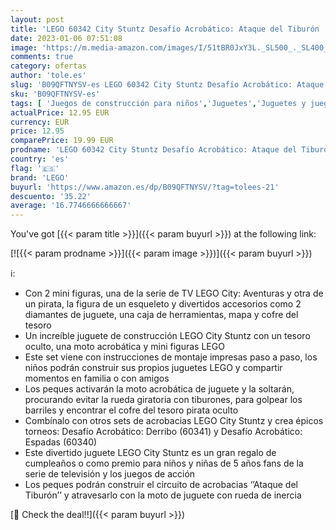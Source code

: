 ```yaml
---
layout: post
title: 'LEGO 60342 City Stuntz Desafío Acrobático: Ataque del Tiburón  Juguete de Construcción Pirata  Moto Acrobática  Mapa y Cofre del Tesoro'
date: 2023-01-06 07:51:08
image: 'https://m.media-amazon.com/images/I/51tBR0JxY3L._SL500_._SL400_.jpg'
comments: true
category: ofertas
author: 'tole.es'
slug: 'B09QFTNYSV-es LEGO 60342 City Stuntz Desafío Acrobático: Ataque del...'
sku: 'B09QFTNYSV-es'
tags: [ 'Juegos de construcción para niños','Juguetes','Juguetes y juegos','Sets de construcción','lego','🇪🇸', ]
actualPrice: 12.95 EUR
currency: EUR
price: 12.95
comparePrice: 19.99 EUR
prodname: 'LEGO 60342 City Stuntz Desafío Acrobático: Ataque del Tiburón  Juguete de Construcción Pirata  Moto Acrobática  Mapa y Cofre del Tesoro'
country: 'es'
flag: '🇪🇸'
brand: 'LEGO'
buyurl: 'https://www.amazon.es/dp/B09QFTNYSV/?tag=tolees-21'
descuento: '35.22'
average: '16.7746666666667'
---
```


You've got [{{< param title >}}]({{< param buyurl >}}) at the following link:

[![{{< param prodname >}}]({{< param image >}})]({{< param buyurl >}})

ℹ️:

- Con 2 mini figuras, una de la serie de TV LEGO City: Aventuras y otra de un pirata, la figura de un esqueleto y divertidos accesorios como 2 diamantes de juguete, una caja de herramientas, mapa y cofre del tesoro
- Un increíble juguete de construcción LEGO City Stuntz con un tesoro oculto, una moto acrobática y mini figuras LEGO
- Este set viene con instrucciones de montaje impresas paso a paso, los niños podrán construir sus propios juguetes LEGO y compartir momentos en familia o con amigos
- Los peques activarán la moto acrobática de juguete y la soltarán, procurando evitar la rueda giratoria con tiburones, para golpear los barriles y encontrar el cofre del tesoro pirata oculto
- Combínalo con otros sets de acrobacias LEGO City Stuntz y crea épicos torneos: Desafío Acrobático: Derribo (60341) y Desafío Acrobático: Espadas (60340)
- Este divertido juguete LEGO City Stuntz es un gran regalo de cumpleaños o como premio para niños y niñas de 5 años fans de la serie de televisión y los juegos de acción
- Los peques podrán construir el circuito de acrobacias ‘’Ataque del Tiburón’’ y atravesarlo con la moto de juguete con rueda de inercia

[🛒 Check the deal!!]({{< param buyurl >}})
